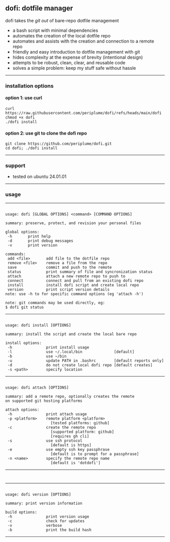 ## dofi: dotfile manager

dofi takes the *git out* of bare-repo dotfile management
- a bash script with minimal dependencies
- automates the creation of the local dotfile repo
- automates and assists with the creation and connection to a remote repo
- friendly and easy introduction to dotfile management with git
- hides complexity at the expense of brevity (intentional design)
- attempts to be robust, clean, clear, and reusable code
- solves a simple problem: keep my stuff safe without hassle

---
### installation options
#### option 1: use curl
```
curl https://raw.githubusercontent.com/periplume/dofi/refs/heads/main/dofi
chmod +x dofi
./dofi install
```
#### option 2: use git to clone the dofi repo
```
git clone https://github.com/periplume/dofi.git
cd dofi; ./dofi install
```
---
### support
- tested on ubuntu 24.01.01
---
### usage
---
~~~

usage: dofi [GLOBAL OPTIONS] <command> [COMMAND OPTIONS]

summary: preserve, protect, and revision your personal files

global options:
 -h       print help
 -d       print debug messages
 -v       print version

commands:
 add <file>       add file to the dotfile repo
 remove <file>    remove a file from the repo
 save             commit and push to the remote
 status           print summary of file and syncronization status
 attach           attach a new remote repo to push to
 connect          connect and pull from an existing dofi repo
 install          install dofi script and create local repo
 version          print script version details
note: use -h to for specific command options (eg 'attach -h')

note: git commands may be used directly, eg:
$ dofi git status
~~~
---
~~~

usage: dofi install [OPTIONS]

summary: install the script and create the local bare repo

install options:
 -h               print install usage
 -l               use ~/.local/bin              [default]
 -b               use ~/bin
 -u               update PATH in .bashrc        [default reports only]
 -d               do not create local dofi repo [default creates]
 -s <path>        specify location
~~~
---
~~~

usage: dofi attach [OPTIONS]

summary: add a remote repo, optionally creates the remote
on supported git hosting platforms

attach options:
 -h               print attach usage
 -p <platform>    remote platform <platform>
                    [tested platforms: github]
 -c               create the remote repo
                    [supported platform: github]
                    [requires gh cli]
 -s               use ssh protocol
                    [default is https]
 -e               use empty ssh key passphrase
                    [default is to prompt for a passphrase]
 -n <name>        specify the remote repo name
                    [default is 'dotdofi']
~~~
---
~~~


~~~
---
~~~

usage: dofi version [OPTIONS]

summary: print version information

build options:
 -h               print version usage
 -c               check for updates
 -v               verbose
 -b               print the build hash
~~~
---

